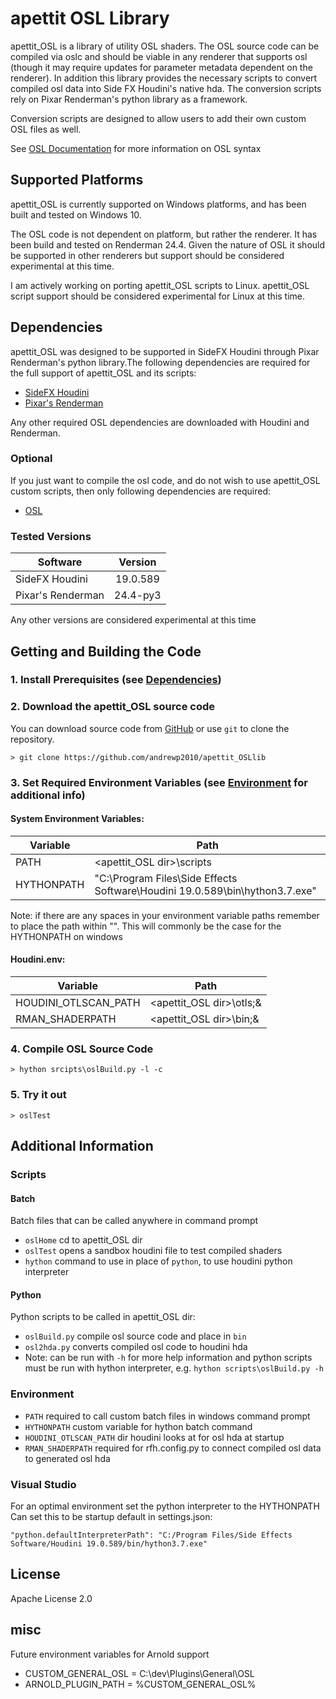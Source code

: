 # apettit OSL Library
apettit_OSL is a library of utility OSL shaders. The OSL source code can be compiled via oslc and should be viable in any renderer that supports osl (though it may require updates for parameter metadata dependent on the renderer). In addition this library provides the necessary scripts to convert compiled osl data into Side FX Houdini's native hda. The conversion scripts rely on Pixar Renderman's python library as a framework.

Conversion scripts are designed to allow users to add their own custom OSL files as well.

See [OSL Documentation](osl-languagespec.pdf) for more information on OSL syntax

## Supported Platforms
apettit_OSL is currently supported on Windows platforms, and has been built and tested on Windows 10.

The OSL code is not dependent on platform, but rather the renderer. It has been build and tested on Renderman 24.4. Given the nature of OSL it should be supported in other renderers but support should be considered experimental at this time.

I am actively working on porting apettit_OSL scripts to Linux. apettit_OSL script support should be considered experimental for Linux at this time.


## Dependencies
apettit_OSL was designed to be supported in SideFX Houdini through Pixar Renderman's python library.The following dependencies are required for the full support of apettit_OSL and its scripts:
 - [SideFX Houdini](https://www.sidefx.com/)
 - [Pixar's Renderman](https://renderman.pixar.com/)

 Any other required OSL dependencies are downloaded with Houdini and Renderman. 

 ### Optional
 If you just want to compile the osl code, and do not wish to use apettit_OSL custom scripts, then only following dependencies are required:
 - [OSL](https://github.com/AcademySoftwareFoundation/OpenShadingLanguage.git)

 ### Tested Versions
| Software          | Version  |
| ----------------- |:--------:|
| SideFX Houdini    | 19.0.589 |
| Pixar's Renderman | 24.4-py3 |

 Any other versions are considered experimental at this time


## Getting and Building the Code

### 1. Install Prerequisites (see [Dependencies](#dependencies))

### 2. Download the apettit_OSL source code
You can download source code from [GitHub](https://github.com/andrewp2010/apettit_OSLlib) or use ```git``` to clone the repository.

```
> git clone https://github.com/andrewp2010/apettit_OSLlib
```

### 3. Set Required Environment Variables (see [Environment](#Environment) for additional info)

#### System Environment Variables:
| Variable   | Path                                                                        |
| ---------- |-----------------------------------------------------------------------------|
| PATH       | <apettit_OSL dir>\scripts                                                   |
| HYTHONPATH | "C:\Program Files\Side Effects Software\Houdini 19.0.589\bin\hython3.7.exe" |

Note: if there are any spaces in your environment variable paths remember to place the path within "". This will commonly be the case for the HYTHONPATH on windows

#### Houdini.env:
| Variable             | Path                     |
| -------------------- |--------------------------|
| HOUDINI_OTLSCAN_PATH | <apettit_OSL dir>\otls;& |
| RMAN_SHADERPATH      | <apettit_OSL dir>\bin;&  |

### 4. Compile OSL Source Code
```
> hython srcipts\oslBuild.py -l -c
```

### 5. Try it out
```
> oslTest
```

## Additional Information

### Scripts

#### Batch
Batch files that can be called anywhere in command prompt
- ```oslHome``` cd to apettit_OSL dir
- ```oslTest``` opens a sandbox houdini file to test compiled shaders
- ```hython``` command to use in place of ```python```, to use houdini python interpreter

#### Python
Python scripts to be called in apettit_OSL dir:
- ```oslBuild.py``` compile osl source code and place in ```bin```
- ```osl2hda.py``` converts compiled osl code to houdini hda
- Note: can be run with ```-h``` for more help information and python scripts must be run with hython interpreter, e.g.
```hython scripts\oslBuild.py -h```

### Environment
- ```PATH``` required to call custom batch files in windows command prompt
- ```HYTHONPATH``` custom variable for hython  batch command
- ```HOUDINI_OTLSCAN_PATH``` dir houdini looks at for osl hda at startup
- ```RMAN_SHADERPATH``` required for rfh.config.py to connect compiled osl data to generated osl hda

### Visual Studio
For an optimal environment set the python interpreter to the HYTHONPATH
Can set this to be startup default in settings.json:
```
"python.defaultInterpreterPath": "C:/Program Files/Side Effects Software/Houdini 19.0.589/bin/hython3.7.exe"
```

## License
Apache License 2.0

## misc
Future environment variables for Arnold support
- CUSTOM_GENERAL_OSL = C:\dev\Plugins\General\OSL
- ARNOLD_PLUGIN_PATH = %CUSTOM_GENERAL_OSL%